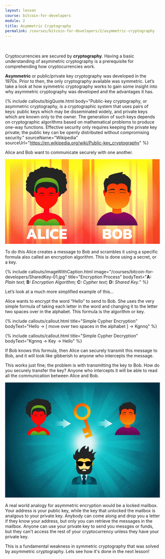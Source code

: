 ```yaml
---
layout: lesson
course: bitcoin-for-developers
module: 2
title: Asymmetric Cryptography
permalink: /courses/bitcoin-for-developers/2/asymmetric-cryptography
---
```

<br>
<br>
<span class="openingParagraph">
Cryptocurrencies are secured by <b>cryptography</b>. Having a basic understanding of asymmetric cryptography is a prerequisite for comprehending how cryptocurrencies work.</span>

<b>Asymmetric </b>or public/private key cryptography was developed in the 1970s. Prior to then, the only cryptography available was symmetric. Let’s take a look at how symmetric cryptography works to gain some insight into why asymmetric cryptography was developed and the advantages it has.

{% include callouts/bigQuote.html
	body="Public-key cryptography, or asymmetric cryptography, is a cryptographic system that uses pairs of keys: public keys which may be disseminated widely, and private keys which are known only to the owner. The generation of such keys depends on cryptographic algorithms based on mathematical problems to produce one-way functions. Effective security only requires keeping the private key private; the public key can be openly distributed without compromising security."
	sourceName="Wikipedia"
	sourceUrl="https://en.wikipedia.org/wiki/Public-key_cryptography"
%}

Alice and Bob want to communicate securely with one another.

<img src="/assets/img/courses/bitcoin-for-developers/Hannah2a-02.jpg" />

To do this Alice creates a message to Bob and scrambles it using a specific formula also called an encryption algorithm. This is done using a secret, or a key.

{% include callouts/imageWithCaption.html
	image="/courses/bitcoin-for-developers/SharedKey-01.jpg"
	title="Encryption Process"
	bodyText="<b>A:</b> <i>Plain text;</i> <b>B:</b> <i>Encryption Algorithm;</i> <b>C:</b> <i>Cypher text;</i> <b>D:</b> <i>Shared Key.</i>"
%}

Let’s look at a much more simplified example of this…

Alice wants to encrypt the word “Hello” to send to Bob. She uses the very simple formula of taking each letter in the word and changing it to the letter two spaces over in the alphabet. This formula is the algorithm or key.

{% include callouts/callout.html
	title="Simple Cypher Encryption"
	bodyText="Hello → [ move over two spaces in the alphabet ] → Kgnnq"
%}

{% include callouts/callout.html
	title="Simple Cypher Decryption"
	bodyText="Kgnnq → Key → Hello"
%}

If Bob knows this formula, then Alice can securely transmit this message to Bob, and it will look like gibberish to anyone who intercepts the message.

This works just fine; the problem is with transmitting the key to Bob. How do you securely transfer the key? Anyone who intercepts it will be able to read all the communication between Alice and Bob.

<img src="/assets/img/courses/bitcoin-for-developers/Hannah2a-05.jpg" />

A real world analogy for asymmetric encryption would be a locked mailbox. Your address is your public key, while the key that unlocked the mailbox is analgous to your private key. Anybody can come along and drop you a letter if they know your address, but only you can retrieve the messages in the mailbox. Anyone can use your private key to send you messges or funds, but they can't access the rest of your cryptocurrency unless they have your private key.

This is a fundamental weakness in symmetric cryptography that was solved by asymmetric cryptography. Lets see how it's done in the next lesson!

